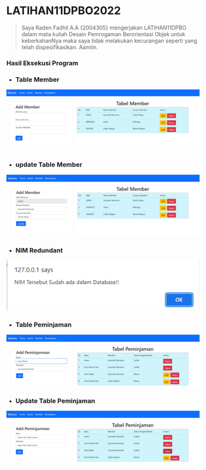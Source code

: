 # LATIHAN11DPBO2022
>Saya Raden Fadhil A.A {2004305} mengerjakan LATIHAN11DPBO dalam mata kuliah Desain Pemrogaman Berorientasi Objek untuk keberkahanNya maka saya tidak melakukan kecurangan seperti yang telah dispesifikasikan. Aamiin.
### Hasil Eksekusi Program  
- ### Table Member
![ScreenShots 1](https://github.com/Gonken-GN/LATIHAN11DPBO2022/blob/main/Screenshoots/Tabel%20Member.png)
- ### update Table Member
![ScreenShots 2](https://github.com/Gonken-GN/LATIHAN11DPBO2022/blob/main/Screenshoots/Update_member.png)
- ### NIM Redundant
![ScreenShots 1](https://github.com/Gonken-GN/LATIHAN11DPBO2022/blob/main/Screenshoots/error%20nim.png)
- ### Table Peminjaman
![ScreenShots 1](https://github.com/Gonken-GN/LATIHAN11DPBO2022/blob/main/Screenshoots/Table%20peminjaman.png)
- ### Update Table Peminjaman
![ScreenShots 1](https://github.com/Gonken-GN/LATIHAN11DPBO2022/blob/main/Screenshoots/update_peminjaman.png)
